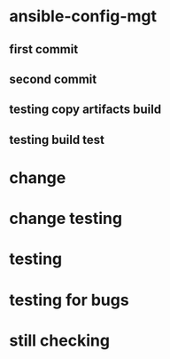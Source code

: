 # ansible-config-mgt

## first commit

## second commit

## testing copy artifacts build

## testing build test

# change

# change testing
# testing

# testing for bugs
# still checking
